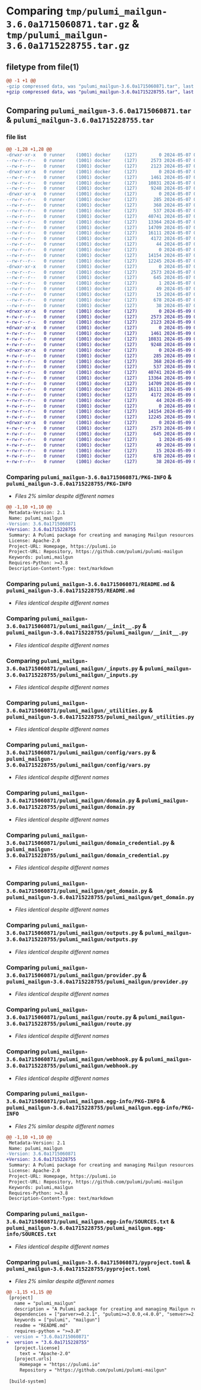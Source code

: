 # Comparing `tmp/pulumi_mailgun-3.6.0a1715060871.tar.gz` & `tmp/pulumi_mailgun-3.6.0a1715228755.tar.gz`

## filetype from file(1)

```diff
@@ -1 +1 @@
-gzip compressed data, was "pulumi_mailgun-3.6.0a1715060871.tar", last modified: Tue May  7 05:55:24 2024, max compression
+gzip compressed data, was "pulumi_mailgun-3.6.0a1715228755.tar", last modified: Thu May  9 04:31:01 2024, max compression
```

## Comparing `pulumi_mailgun-3.6.0a1715060871.tar` & `pulumi_mailgun-3.6.0a1715228755.tar`

### file list

```diff
@@ -1,28 +1,28 @@
-drwxr-xr-x   0 runner    (1001) docker     (127)        0 2024-05-07 05:55:24.901187 pulumi_mailgun-3.6.0a1715060871/
--rw-r--r--   0 runner    (1001) docker     (127)     2573 2024-05-07 05:55:24.897187 pulumi_mailgun-3.6.0a1715060871/PKG-INFO
--rw-r--r--   0 runner    (1001) docker     (127)     2123 2024-05-07 05:55:18.000000 pulumi_mailgun-3.6.0a1715060871/README.md
-drwxr-xr-x   0 runner    (1001) docker     (127)        0 2024-05-07 05:55:24.897187 pulumi_mailgun-3.6.0a1715060871/pulumi_mailgun/
--rw-r--r--   0 runner    (1001) docker     (127)     1461 2024-05-07 05:55:18.000000 pulumi_mailgun-3.6.0a1715060871/pulumi_mailgun/__init__.py
--rw-r--r--   0 runner    (1001) docker     (127)    10831 2024-05-07 05:55:18.000000 pulumi_mailgun-3.6.0a1715060871/pulumi_mailgun/_inputs.py
--rw-r--r--   0 runner    (1001) docker     (127)     9248 2024-05-07 05:55:18.000000 pulumi_mailgun-3.6.0a1715060871/pulumi_mailgun/_utilities.py
-drwxr-xr-x   0 runner    (1001) docker     (127)        0 2024-05-07 05:55:24.897187 pulumi_mailgun-3.6.0a1715060871/pulumi_mailgun/config/
--rw-r--r--   0 runner    (1001) docker     (127)      285 2024-05-07 05:55:18.000000 pulumi_mailgun-3.6.0a1715060871/pulumi_mailgun/config/__init__.py
--rw-r--r--   0 runner    (1001) docker     (127)      368 2024-05-07 05:55:18.000000 pulumi_mailgun-3.6.0a1715060871/pulumi_mailgun/config/__init__.pyi
--rw-r--r--   0 runner    (1001) docker     (127)      537 2024-05-07 05:55:18.000000 pulumi_mailgun-3.6.0a1715060871/pulumi_mailgun/config/vars.py
--rw-r--r--   0 runner    (1001) docker     (127)    40741 2024-05-07 05:55:18.000000 pulumi_mailgun-3.6.0a1715060871/pulumi_mailgun/domain.py
--rw-r--r--   0 runner    (1001) docker     (127)    13364 2024-05-07 05:55:18.000000 pulumi_mailgun-3.6.0a1715060871/pulumi_mailgun/domain_credential.py
--rw-r--r--   0 runner    (1001) docker     (127)    14709 2024-05-07 05:55:18.000000 pulumi_mailgun-3.6.0a1715060871/pulumi_mailgun/get_domain.py
--rw-r--r--   0 runner    (1001) docker     (127)    16111 2024-05-07 05:55:18.000000 pulumi_mailgun-3.6.0a1715060871/pulumi_mailgun/outputs.py
--rw-r--r--   0 runner    (1001) docker     (127)     4172 2024-05-07 05:55:18.000000 pulumi_mailgun-3.6.0a1715060871/pulumi_mailgun/provider.py
--rw-r--r--   0 runner    (1001) docker     (127)       44 2024-05-07 05:55:18.000000 pulumi_mailgun-3.6.0a1715060871/pulumi_mailgun/pulumi-plugin.json
--rw-r--r--   0 runner    (1001) docker     (127)        0 2024-05-07 05:55:18.000000 pulumi_mailgun-3.6.0a1715060871/pulumi_mailgun/py.typed
--rw-r--r--   0 runner    (1001) docker     (127)    14154 2024-05-07 05:55:18.000000 pulumi_mailgun-3.6.0a1715060871/pulumi_mailgun/route.py
--rw-r--r--   0 runner    (1001) docker     (127)    12245 2024-05-07 05:55:18.000000 pulumi_mailgun-3.6.0a1715060871/pulumi_mailgun/webhook.py
-drwxr-xr-x   0 runner    (1001) docker     (127)        0 2024-05-07 05:55:24.897187 pulumi_mailgun-3.6.0a1715060871/pulumi_mailgun.egg-info/
--rw-r--r--   0 runner    (1001) docker     (127)     2573 2024-05-07 05:55:24.000000 pulumi_mailgun-3.6.0a1715060871/pulumi_mailgun.egg-info/PKG-INFO
--rw-r--r--   0 runner    (1001) docker     (127)      645 2024-05-07 05:55:24.000000 pulumi_mailgun-3.6.0a1715060871/pulumi_mailgun.egg-info/SOURCES.txt
--rw-r--r--   0 runner    (1001) docker     (127)        1 2024-05-07 05:55:24.000000 pulumi_mailgun-3.6.0a1715060871/pulumi_mailgun.egg-info/dependency_links.txt
--rw-r--r--   0 runner    (1001) docker     (127)       49 2024-05-07 05:55:24.000000 pulumi_mailgun-3.6.0a1715060871/pulumi_mailgun.egg-info/requires.txt
--rw-r--r--   0 runner    (1001) docker     (127)       15 2024-05-07 05:55:24.000000 pulumi_mailgun-3.6.0a1715060871/pulumi_mailgun.egg-info/top_level.txt
--rw-r--r--   0 runner    (1001) docker     (127)      678 2024-05-07 05:55:18.000000 pulumi_mailgun-3.6.0a1715060871/pyproject.toml
--rw-r--r--   0 runner    (1001) docker     (127)       38 2024-05-07 05:55:24.901187 pulumi_mailgun-3.6.0a1715060871/setup.cfg
+drwxr-xr-x   0 runner    (1001) docker     (127)        0 2024-05-09 04:31:01.219696 pulumi_mailgun-3.6.0a1715228755/
+-rw-r--r--   0 runner    (1001) docker     (127)     2573 2024-05-09 04:31:01.219696 pulumi_mailgun-3.6.0a1715228755/PKG-INFO
+-rw-r--r--   0 runner    (1001) docker     (127)     2123 2024-05-09 04:30:54.000000 pulumi_mailgun-3.6.0a1715228755/README.md
+drwxr-xr-x   0 runner    (1001) docker     (127)        0 2024-05-09 04:31:01.215696 pulumi_mailgun-3.6.0a1715228755/pulumi_mailgun/
+-rw-r--r--   0 runner    (1001) docker     (127)     1461 2024-05-09 04:30:54.000000 pulumi_mailgun-3.6.0a1715228755/pulumi_mailgun/__init__.py
+-rw-r--r--   0 runner    (1001) docker     (127)    10831 2024-05-09 04:30:54.000000 pulumi_mailgun-3.6.0a1715228755/pulumi_mailgun/_inputs.py
+-rw-r--r--   0 runner    (1001) docker     (127)     9248 2024-05-09 04:30:54.000000 pulumi_mailgun-3.6.0a1715228755/pulumi_mailgun/_utilities.py
+drwxr-xr-x   0 runner    (1001) docker     (127)        0 2024-05-09 04:31:01.219696 pulumi_mailgun-3.6.0a1715228755/pulumi_mailgun/config/
+-rw-r--r--   0 runner    (1001) docker     (127)      285 2024-05-09 04:30:54.000000 pulumi_mailgun-3.6.0a1715228755/pulumi_mailgun/config/__init__.py
+-rw-r--r--   0 runner    (1001) docker     (127)      368 2024-05-09 04:30:54.000000 pulumi_mailgun-3.6.0a1715228755/pulumi_mailgun/config/__init__.pyi
+-rw-r--r--   0 runner    (1001) docker     (127)      537 2024-05-09 04:30:54.000000 pulumi_mailgun-3.6.0a1715228755/pulumi_mailgun/config/vars.py
+-rw-r--r--   0 runner    (1001) docker     (127)    40741 2024-05-09 04:30:54.000000 pulumi_mailgun-3.6.0a1715228755/pulumi_mailgun/domain.py
+-rw-r--r--   0 runner    (1001) docker     (127)    13364 2024-05-09 04:30:54.000000 pulumi_mailgun-3.6.0a1715228755/pulumi_mailgun/domain_credential.py
+-rw-r--r--   0 runner    (1001) docker     (127)    14709 2024-05-09 04:30:54.000000 pulumi_mailgun-3.6.0a1715228755/pulumi_mailgun/get_domain.py
+-rw-r--r--   0 runner    (1001) docker     (127)    16111 2024-05-09 04:30:54.000000 pulumi_mailgun-3.6.0a1715228755/pulumi_mailgun/outputs.py
+-rw-r--r--   0 runner    (1001) docker     (127)     4172 2024-05-09 04:30:54.000000 pulumi_mailgun-3.6.0a1715228755/pulumi_mailgun/provider.py
+-rw-r--r--   0 runner    (1001) docker     (127)       44 2024-05-09 04:30:54.000000 pulumi_mailgun-3.6.0a1715228755/pulumi_mailgun/pulumi-plugin.json
+-rw-r--r--   0 runner    (1001) docker     (127)        0 2024-05-09 04:30:54.000000 pulumi_mailgun-3.6.0a1715228755/pulumi_mailgun/py.typed
+-rw-r--r--   0 runner    (1001) docker     (127)    14154 2024-05-09 04:30:54.000000 pulumi_mailgun-3.6.0a1715228755/pulumi_mailgun/route.py
+-rw-r--r--   0 runner    (1001) docker     (127)    12245 2024-05-09 04:30:54.000000 pulumi_mailgun-3.6.0a1715228755/pulumi_mailgun/webhook.py
+drwxr-xr-x   0 runner    (1001) docker     (127)        0 2024-05-09 04:31:01.219696 pulumi_mailgun-3.6.0a1715228755/pulumi_mailgun.egg-info/
+-rw-r--r--   0 runner    (1001) docker     (127)     2573 2024-05-09 04:31:01.000000 pulumi_mailgun-3.6.0a1715228755/pulumi_mailgun.egg-info/PKG-INFO
+-rw-r--r--   0 runner    (1001) docker     (127)      645 2024-05-09 04:31:01.000000 pulumi_mailgun-3.6.0a1715228755/pulumi_mailgun.egg-info/SOURCES.txt
+-rw-r--r--   0 runner    (1001) docker     (127)        1 2024-05-09 04:31:01.000000 pulumi_mailgun-3.6.0a1715228755/pulumi_mailgun.egg-info/dependency_links.txt
+-rw-r--r--   0 runner    (1001) docker     (127)       49 2024-05-09 04:31:01.000000 pulumi_mailgun-3.6.0a1715228755/pulumi_mailgun.egg-info/requires.txt
+-rw-r--r--   0 runner    (1001) docker     (127)       15 2024-05-09 04:31:01.000000 pulumi_mailgun-3.6.0a1715228755/pulumi_mailgun.egg-info/top_level.txt
+-rw-r--r--   0 runner    (1001) docker     (127)      678 2024-05-09 04:30:54.000000 pulumi_mailgun-3.6.0a1715228755/pyproject.toml
+-rw-r--r--   0 runner    (1001) docker     (127)       38 2024-05-09 04:31:01.219696 pulumi_mailgun-3.6.0a1715228755/setup.cfg
```

### Comparing `pulumi_mailgun-3.6.0a1715060871/PKG-INFO` & `pulumi_mailgun-3.6.0a1715228755/PKG-INFO`

 * *Files 2% similar despite different names*

```diff
@@ -1,10 +1,10 @@
 Metadata-Version: 2.1
 Name: pulumi_mailgun
-Version: 3.6.0a1715060871
+Version: 3.6.0a1715228755
 Summary: A Pulumi package for creating and managing Mailgun resources.
 License: Apache-2.0
 Project-URL: Homepage, https://pulumi.io
 Project-URL: Repository, https://github.com/pulumi/pulumi-mailgun
 Keywords: pulumi,mailgun
 Requires-Python: >=3.8
 Description-Content-Type: text/markdown
```

### Comparing `pulumi_mailgun-3.6.0a1715060871/README.md` & `pulumi_mailgun-3.6.0a1715228755/README.md`

 * *Files identical despite different names*

### Comparing `pulumi_mailgun-3.6.0a1715060871/pulumi_mailgun/__init__.py` & `pulumi_mailgun-3.6.0a1715228755/pulumi_mailgun/__init__.py`

 * *Files identical despite different names*

### Comparing `pulumi_mailgun-3.6.0a1715060871/pulumi_mailgun/_inputs.py` & `pulumi_mailgun-3.6.0a1715228755/pulumi_mailgun/_inputs.py`

 * *Files identical despite different names*

### Comparing `pulumi_mailgun-3.6.0a1715060871/pulumi_mailgun/_utilities.py` & `pulumi_mailgun-3.6.0a1715228755/pulumi_mailgun/_utilities.py`

 * *Files identical despite different names*

### Comparing `pulumi_mailgun-3.6.0a1715060871/pulumi_mailgun/config/vars.py` & `pulumi_mailgun-3.6.0a1715228755/pulumi_mailgun/config/vars.py`

 * *Files identical despite different names*

### Comparing `pulumi_mailgun-3.6.0a1715060871/pulumi_mailgun/domain.py` & `pulumi_mailgun-3.6.0a1715228755/pulumi_mailgun/domain.py`

 * *Files identical despite different names*

### Comparing `pulumi_mailgun-3.6.0a1715060871/pulumi_mailgun/domain_credential.py` & `pulumi_mailgun-3.6.0a1715228755/pulumi_mailgun/domain_credential.py`

 * *Files identical despite different names*

### Comparing `pulumi_mailgun-3.6.0a1715060871/pulumi_mailgun/get_domain.py` & `pulumi_mailgun-3.6.0a1715228755/pulumi_mailgun/get_domain.py`

 * *Files identical despite different names*

### Comparing `pulumi_mailgun-3.6.0a1715060871/pulumi_mailgun/outputs.py` & `pulumi_mailgun-3.6.0a1715228755/pulumi_mailgun/outputs.py`

 * *Files identical despite different names*

### Comparing `pulumi_mailgun-3.6.0a1715060871/pulumi_mailgun/provider.py` & `pulumi_mailgun-3.6.0a1715228755/pulumi_mailgun/provider.py`

 * *Files identical despite different names*

### Comparing `pulumi_mailgun-3.6.0a1715060871/pulumi_mailgun/route.py` & `pulumi_mailgun-3.6.0a1715228755/pulumi_mailgun/route.py`

 * *Files identical despite different names*

### Comparing `pulumi_mailgun-3.6.0a1715060871/pulumi_mailgun/webhook.py` & `pulumi_mailgun-3.6.0a1715228755/pulumi_mailgun/webhook.py`

 * *Files identical despite different names*

### Comparing `pulumi_mailgun-3.6.0a1715060871/pulumi_mailgun.egg-info/PKG-INFO` & `pulumi_mailgun-3.6.0a1715228755/pulumi_mailgun.egg-info/PKG-INFO`

 * *Files 2% similar despite different names*

```diff
@@ -1,10 +1,10 @@
 Metadata-Version: 2.1
 Name: pulumi_mailgun
-Version: 3.6.0a1715060871
+Version: 3.6.0a1715228755
 Summary: A Pulumi package for creating and managing Mailgun resources.
 License: Apache-2.0
 Project-URL: Homepage, https://pulumi.io
 Project-URL: Repository, https://github.com/pulumi/pulumi-mailgun
 Keywords: pulumi,mailgun
 Requires-Python: >=3.8
 Description-Content-Type: text/markdown
```

### Comparing `pulumi_mailgun-3.6.0a1715060871/pulumi_mailgun.egg-info/SOURCES.txt` & `pulumi_mailgun-3.6.0a1715228755/pulumi_mailgun.egg-info/SOURCES.txt`

 * *Files identical despite different names*

### Comparing `pulumi_mailgun-3.6.0a1715060871/pyproject.toml` & `pulumi_mailgun-3.6.0a1715228755/pyproject.toml`

 * *Files 2% similar despite different names*

```diff
@@ -1,15 +1,15 @@
 [project]
   name = "pulumi_mailgun"
   description = "A Pulumi package for creating and managing Mailgun resources."
   dependencies = ["parver>=0.2.1", "pulumi>=3.0.0,<4.0.0", "semver>=2.8.1"]
   keywords = ["pulumi", "mailgun"]
   readme = "README.md"
   requires-python = ">=3.8"
-  version = "3.6.0a1715060871"
+  version = "3.6.0a1715228755"
   [project.license]
     text = "Apache-2.0"
   [project.urls]
     Homepage = "https://pulumi.io"
     Repository = "https://github.com/pulumi/pulumi-mailgun"
 
 [build-system]
```

